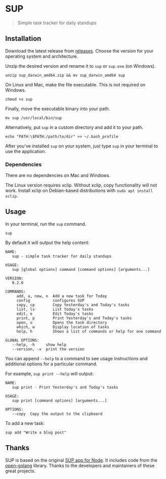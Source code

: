 # SUP

> Simple task tracker for daily standups

## Installation

Download the latest release from [releases](https://github.com/knicklabs/sup/releases).
Choose the version for your operating system and architecture.

Unzip the desired version and rename it to `sup` or `sup.exe` (on Windows).

```
unzip sup_darwin_amd64.zip && mv sup_darwin_amd64 sup
```

On Linux and Mac, make the file executable. This is not required on Windows. 

```
chmod +x sup
```

Finally, move the executable binary into your path.

```
mv sup /usr/local/bin/sup
```

Alternatively, put `sup` in a custom directory and add it to your path.

```
echo "PATH:\$PATH:/path/to/dir" >> ~/.bash_profile
```

After you've installed `sup` on your system, just type `sup` in your terminal to use the application.

### Dependencies

There are no dependencies on Mac and Windows.

The Linux version requires xclip. Without xclip, copy functionality will not work. Install xclip on Debian-based distributions with `sudo apt install xclip`.

## Usage

In your terminal, run the `sup` command.

```
sup
```

By default it will output the help content:

```
NAME:
   sup - simple task tracker for daily standups

USAGE:
   sup [global options] command [command options] [arguments...]

VERSION:
   0.2.0

COMMANDS:
     add, a, new, n  Add a new task for Today
     config          configures SUP
     copy, cp        Copy Yesterday's and Today's tasks
     list, ls        List Today's tasks
     edit, e         Edit Today's tasks
     print, p        Print Yesterday's and Today's tasks
     open, o         Opens the task directory
     which, w        Display location of tasks
     help, h         Shows a list of commands or help for one command

GLOBAL OPTIONS:
   --help, -h     show help
   --version, -v  print the version
```

You can append `--help` to a command to see usage instructions and additional options for a particular command.

For example, `sup print --help` will output:

```
NAME:
   sup print - Print Yesterday's and Today's tasks

USAGE:
   sup print [command options] [arguments...]

OPTIONS:
   --copy  Copy the output to the clipboard
```

To add a new task:

```
sup add "Write a blog post"
```

## Thanks

SUP is based on the original [SUP app for Node](https://github.com/ItsJonQ/sup). It includes code from the [open-golang](https://github.com/skratchdot/open-golang) library. Thanks to the developers and maintainers of these great projects.
